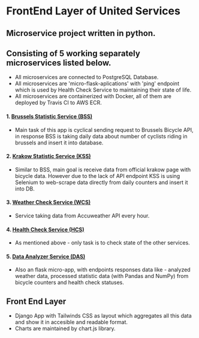 # FrontEnd Layer of United Services

## Microservice project written in python.
## Consisting of 5 working separately microservices listed below.

* All microservices are connected to PostgreSQL Database.
* All microservices are 'micro-flask-aplications' with 'ping' endpoint which is used by Health Check Service to maintaining their	state of life.
* All microservices are containerized with Docker, all of them are deployed by Travis CI to AWS ECR.

#### 1. [Brussels Statistic Service (BSS)](https://github.com/tynorantoni/BrusselsStatisticService)
- Main task of this app is cyclical sending request to Brussels Bicycle API, in response BSS is taking daily data about number of cyclists riding in brussels and insert it into database.
#### 2. [Krakow Statistic Service (KSS)](https://github.com/tynorantoni/KrakowStatisticService)
- Similar to BSS, main goal is receive data from official krakow page with bicycle data. However due to the lack of API endpoint KSS is using Selenium to web-scrape data directly from daily counters and insert it into DB.
#### 3. [Weather Check Service (WCS)](https://github.com/tynorantoni/WeatherCheckService)
- Service taking data from Accuweather API every hour.
#### 4. [Health Check Service (HCS)](https://github.com/tynorantoni/HealthCheckService)
- As mentioned above - only task is to check state of the other services. 
#### 5. [Data Analyzer Service (DAS)](https://github.com/tynorantoni/DataAnalyzerService)
- Also an flask micro-app, with endpoints responses data like - analyzed weather data, processed statistic data (with Pandas and NumPy) from bicycle counters and health check statuses.

## Front End Layer
- Django App with Tailwinds CSS as layout which aggregates all this data and show it in accesible and readable format.
- Charts are maintained by chart.js library.

